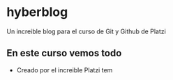 # hyberblog
Un increible blog para el curso de Git y Github de Platzi

## En este curso vemos todo
* Creado por el increible Platzi tem
